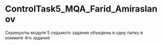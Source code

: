 # ControlTask5_MQA_Farid_Amiraslanov

Скриншоты модуля 5 седьмого задания объедены в одну папку в коммите 4го задания
